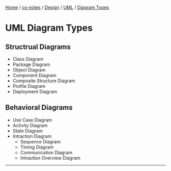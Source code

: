 [Home](https://mengxianbin.github.io) /
[cs-notes](https://mengxianbin.github.io/cs-notes/content) /
[Design](https://mengxianbin.github.io/cs-notes/content/Design) /
[UML](https://mengxianbin.github.io/cs-notes/content/Design/UML) /
[Diagram Types](https://mengxianbin.github.io/cs-notes/content/Design/UML/Diagram%20Types)

# UML Diagram Types

## Structrual Diagrams

* Class Diagram
* Package Diagram
* Object Diagram
* Component Diagram
* Composite Structure Diagram
* Profile Diagram
* Deployment Diagram

## Behavioral Diagrams

* Use Case Diagram
* Activity Diagram
* State Diagram
* Intraction Diagram
    * Sequence Diagram
    * Timing Diagram
    * Communication Diagram
    * Intraction Overview Diagram

---

